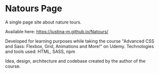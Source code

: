 # Natours Page

A single page site about nature tours.

Available here: https://justina-m.github.io/Natours/

Developed for learning purposes while taking the course "Advanced CSS and Sass: Flexbox, Grid, Animations and More!" on Udemy.
Technologies and tools used: HTML, SASS, npm

Idea, design, architecture and codebase created by the author of the course.
